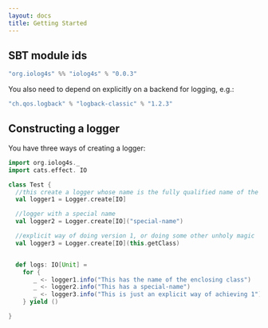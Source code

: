 ```yaml
---
layout: docs
title: Getting Started
---
```


## SBT module ids

```sbt
"org.iolog4s" %% "iolog4s" % "0.0.3"
```

You also need to depend on explicitly on a backend for logging, e.g.:
```sbt
"ch.qos.logback" % "logback-classic" % "1.2.3"
```

## Constructing a logger

You have three ways of creating a logger:

```scala
import org.iolog4s._
import cats.effect. IO

class Test {
  //this create a logger whose name is the fully qualified name of the enclosing class/object
  val logger1 = Logger.create[IO]

  //logger with a special name
  val logger2 = Logger.create[IO]("special-name")

  //explicit way of doing version 1, or doing some other unholy magic
  val logger3 = Logger.create[IO](this.getClass)


  def logs: IO[Unit] =
    for {
       _ <- logger1.info("This has the name of the enclosing class")
       _ <- logger2.info("This has a special-name")
       _ <- logger3.info("This is just an explicit way of achieving 1")
    } yield ()

}
```